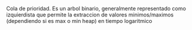 Cola de prioridad. Es un arbol binario, generalmente representado como izquierdista que permite la extraccion de valores minimos/maximos (dependiendo si es max o min heap) en tiempo logaritmico